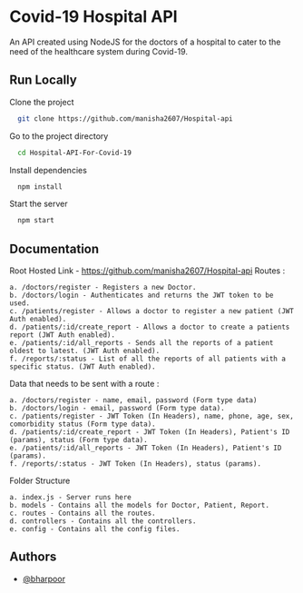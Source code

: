 
# Covid-19 Hospital API

An API created using NodeJS for the doctors of a hospital to cater to the need of the healthcare system during Covid-19.




## Run Locally

Clone the project

```bash
  git clone https://github.com/manisha2607/Hospital-api
```

Go to the project directory

```bash
  cd Hospital-API-For-Covid-19
```

Install dependencies

```bash
  npm install
```

Start the server

```bash
  npm start
```

  
## Documentation

Root Hosted Link - https://github.com/manisha2607/Hospital-api
Routes :

    a. /doctors/register - Registers a new Doctor.
    b. /doctors/login - Authenticates and returns the JWT token to be used.
    c. /patients/register - Allows a doctor to register a new patient (JWT Auth enabled).
    d. /patients/:id/create_report - Allows a doctor to create a patients report (JWT Auth enabled).
    e. /patients/:id/all_reports - Sends all the reports of a patient oldest to latest. (JWT Auth enabled).
    f. /reports/:status - List of all the reports of all patients with a specific status. (JWT Auth enabled).

Data that needs to be sent with a route :
    
    a. /doctors/register - name, email, password (Form type data)
    b. /doctors/login - email, password (Form type data).
    c. /patients/register - JWT Token (In Headers), name, phone, age, sex, comorbidity status (Form type data).
    d. /patients/:id/create_report - JWT Token (In Headers), Patient's ID (params), status (Form type data).
    e. /patients/:id/all_reports - JWT Token (In Headers), Patient's ID (params).
    f. /reports/:status - JWT Token (In Headers), status (params).

Folder Structure

    a. index.js - Server runs here
    b. models - Contains all the models for Doctor, Patient, Report.
    c. routes - Contains all the routes.
    d. controllers - Contains all the controllers.
    e. config - Contains all the config files.
## Authors

- [@bharpoor](https://github.com/bharpoorkaushik/hospitalapi)

  
